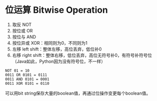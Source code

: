 # 位运算 Bitwise Operation

1. 取反 NOT
1. 按位或 OR
1. 按位与 AND
1. 按位异或 XOR：相同则为0，不同则为1
1. 左移 left shift：整体左移，高位丢弃，低位补0
1. 右移 right shift：整体右移，低位丢弃，高位无符号补0，有符号补符号位（Java如此，Python因为没有符号位，不一样）

```
NOT 01 = 10
0011 OR 0101 = 0111
0011 AND 0101 = 0001
0011 XOR 0101 = 0110
```

可以用bit string保存大量的boolean值，再通过位操作变更每个boolean值。
